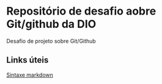 # Repositório de desafio aobre Git/github da DIO
Desafio de projeto sobre Git/Github

## Links úteis
[Sintaxe markdown](https://markdown.net.br/sintaxe-basica/)
